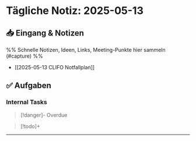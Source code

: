 # Tägliche Notiz: 2025-05-13

## 📥 Eingang & Notizen

%% Schnelle Notizen, Ideen, Links, Meeting-Punkte hier sammeln (#capture) %%

- [[2025-05-13 CLIFO Notfallplan]]

## ✅ Aufgaben

### Internal Tasks

> [!danger]- Overdue
>

> [!todo]+
>

---
